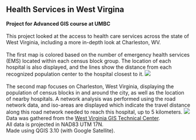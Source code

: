 ## Health Services in West Virgina
**Project for Advanced GIS course at UMBC**
<br><br>
This project looked at the access to health care services across the state of West Virginia, including a more in-depth look at Charleston, WV.
<br><br>
The first map is colored based on the number of emergency health services (EMS) located within each census block group. The location of each hospital is also displayed, and the lines show the distance from each recognized population center to the hospital closest to it.
[<image src="../project1_486/images/West_Virginia_health_access_map.JPG?raw=true"/>](../pdf/G_Wilkins_WV_healthcare_services.pdf)
<br><br>
The second map focuses on Charleston, West Virginia, displaying the population of census blocks in and around the city, as well as the location of nearby hospitals. A network analysis was performed using the road network data, and iso-areas are displayed which indicate the travel distance along this road network needed to reach this hospital, up to 5 kilometers.
[<image src="../project1_486/images/Charleston_hospitals_map.JPG?raw=true"/>](pdf/G_Wilkins_Charleston_Hosptials.pdf)
<br>
Data was gathered from the [West Virginia GIS Technical Center](http://wvgis.wvu.edu/data/data.php).
<br>
All data is projected in NAD83 UTM 17N.
<br>
Made using QGIS 3.10 (with Google Satellite).
